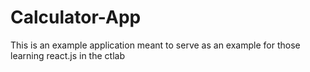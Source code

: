 # Calculator-App
This is an example application meant to serve as an example for those learning react.js in the ctlab
